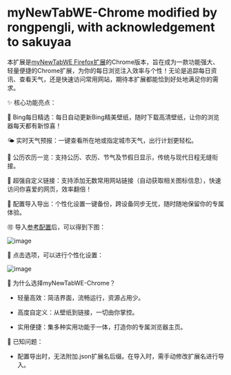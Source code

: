 # myNewTabWE-Chrome modified by rongpengli, with acknowledgement to sakuyaa 

本扩展是[myNewTabWE Firefox扩展](https://github.com/sakuyaa/myNewTabWE)的Chrome版本，旨在成为一款功能强大、轻量便捷的Chrome扩展，为你的每日浏览注入效率与个性！无论是追踪每日资讯、查看天气，还是快速访问常用网站，期待本扩展都能恰到好处地满足你的需求。

✨ 核心功能亮点：

🌅 Bing每日精选：每日自动更新Bing精美壁纸，随时下载高清壁纸，让你的浏览器每天都有新惊喜！

🌤️ 实时天气预报：一键查看所在地或指定城市天气，出行计划更轻松。

📅 公历农历一览：支持公历、农历、节气及节假日显示，传统与现代日程无缝衔接。

🔗 超强自定义链接：支持添加无数常用网站链接（自动获取相关图标信息），快速访问你喜爱的网页，效率翻倍！

💾 配置导入导出：个性化设置一键备份，跨设备同步无忧，随时随地保留你的专属体验。

🉑️ 导入[参考配置](https://raw.githubusercontent.com/rongpengli/myNewTabWE-Chrome/refs/heads/master/images/myNewTabWE.json)后，可以得到下图：

![image](https://raw.githubusercontent.com/rongpengli/myNewTabWE-Chrome/refs/heads/master/images/ScreenShot.png)

👀 点击选项，可以进行个性化设置：

![image](https://raw.githubusercontent.com/rongpengli/myNewTabWE-Chrome/refs/heads/master/images/ScreenShot2.png)

🚀 为什么选择myNewTabWE-Chrome？

- 轻量高效：简洁界面，流畅运行，资源占用少。

- 高度自定义：从壁纸到链接，一切由你掌控。

- 实用便捷：集多种实用功能于一体，打造你的专属浏览器主页。

🐛 已知问题：

- 配置导出时，无法附加.json扩展名后缀。在导入时，需手动修改扩展名进行导入。
